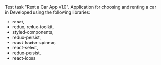 Test task "Rent a Car App v1.0". Application for choosing and renting a car in
Developed using the following libraries:

- react,
- redux, redux-toolkit,
- styled-components,
- redux-persist,
- react-loader-spinner,
- react-select,
- redux-persist,
- react-icons
